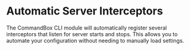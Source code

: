 # Automatic Server Interceptors

The CommandBox CLI module will automatically register several interceptors that listen for server starts and stops.  This allows you to automate your configuration without needing to manually load settings.